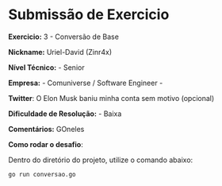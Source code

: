 # Submissão de Exercicio

**Exercicio:** 3 - Conversão de Base

**Nickname:** Uriel-David (Zinr4x)

**Nível Técnico:** - Senior

**Empresa:** - Comuniverse / Software Engineer -

**Twitter**: O Elon Musk baniu minha conta sem motivo (opcional) 

**Dificuldade de Resolução:** - Baixa

**Comentários:** GOneles

**Como rodar o desafio**: 

Dentro do diretório do projeto, utilize o comando abaixo: 
```bash
go run conversao.go
```
